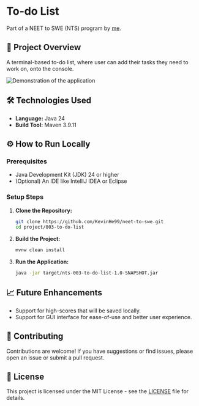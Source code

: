 # To-do List
Part of a NEET to SWE (NTS) program by [me](https://github.com/kevinhe99).

## 🚀 Project Overview
A terminal-based to-do list, where user can add their tasks they need to work on, onto the console.

![Demonstration of the application]()

## 🛠️ Technologies Used
* **Language:** Java 24
* **Build Tool:** Maven 3.9.11

## ⚙️ How to Run Locally

### Prerequisites
* Java Development Kit (JDK) 24 or higher
* (Optional) An IDE like IntelliJ IDEA or Eclipse

### Setup Steps

1.  **Clone the Repository:**
    ```bash
    git clone https://github.com/KevinHe99/neet-to-swe.git
    cd project/003-to-do-list
    ```

2. **Build the Project:**
    ```bash
    mvnw clean install
    ```

3.  **Run the Application:**
    ```bash
    java -jar target/nts-003-to-do-list-1.0-SNAPSHOT.jar
    ```

## 📈 Future Enhancements
* Support for high-scores that will be saved locally.
* Support for GUI interface for ease-of-use and better user experience.

## 🤝 Contributing
Contributions are welcome! If you have suggestions or find issues, please open an issue or submit a pull request.

## 📄 License
This project is licensed under the MIT License - see the [LICENSE](LICENSE.md) file for details.